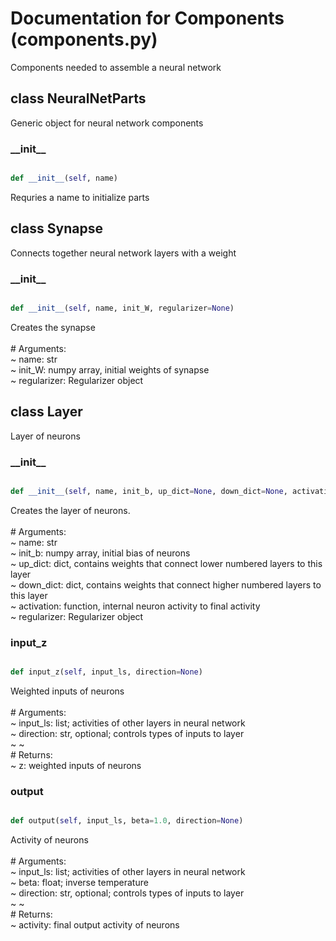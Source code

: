 # Documentation for Components (components.py)

Components needed to assemble a neural network 
## class NeuralNetParts
Generic object for neural network components 
### \_\_init\_\_
```py

def __init__(self, name)

```



Requries a name to initialize parts 




## class Synapse
Connects together neural network layers with a weight 
### \_\_init\_\_
```py

def __init__(self, name, init_W, regularizer=None)

```



Creates the synapse<br /><br /># Arguments:<br /> ~ name: str<br /> ~ init_W: numpy array, initial weights of synapse<br /> ~ regularizer: Regularizer object




## class Layer
Layer of neurons 
### \_\_init\_\_
```py

def __init__(self, name, init_b, up_dict=None, down_dict=None, activation=<function sigmoid at 0x1107a39d8>, regularizer=None)

```



Creates the layer of neurons.<br /><br /># Arguments:<br /> ~ name: str<br /> ~ init_b: numpy array, initial bias of neurons<br /> ~ up_dict: dict, contains weights that connect lower numbered layers to this layer<br /> ~ down_dict: dict, contains weights that connect higher numbered layers to this layer<br /> ~ activation: function, internal neuron activity to final activity<br /> ~ regularizer: Regularizer object


### input\_z
```py

def input_z(self, input_ls, direction=None)

```



Weighted inputs of neurons<br /><br /># Arguments:<br /> ~ input_ls: list; activities of other layers in neural network <br /> ~ direction: str, optional; controls types of inputs to layer<br /> ~  ~ <br /># Returns:<br /> ~ z: weighted inputs of neurons


### output
```py

def output(self, input_ls, beta=1.0, direction=None)

```



Activity of neurons<br /><br /># Arguments:<br /> ~ input_ls: list; activities of other layers in neural network <br /> ~ beta: float; inverse temperature <br /> ~ direction: str, optional; controls types of inputs to layer<br /> ~  ~ <br /># Returns:<br /> ~ activity: final output activity of neurons




